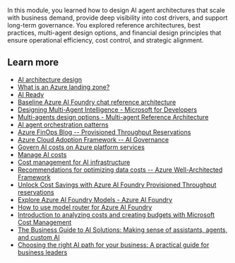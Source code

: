 In this module, you learned how to design AI agent architectures that
scale with business demand, provide deep visibility into cost drivers,
and support long-term governance. You explored reference
architectures, best practices, multi-agent design options, and financial
design principles that ensure operational efficiency, cost control, and
strategic alignment.

## Learn more

- [AI architecture design](/azure/architecture/ai-ml/#agent-based-architecture)
- [What is an Azure landing zone?](/azure/cloud-adoption-framework/ready/landing-zone/)
- [AI Ready](/azure/cloud-adoption-framework/scenarios/ai/ready)
- [Baseline Azure AI Foundry chat reference architecture](/azure/architecture/ai-ml/architecture/baseline-azure-ai-foundry-chat)
- [Designing Multi-Agent Intelligence - Microsoft for Developers](https://developer.microsoft.com/blog/designing-multi-agent-intelligence)
- [Multi-agents design options - Multi-agent Reference Architecture](https://microsoft.github.io/multi-agent-reference-architecture/docs/design-options/Design-Options.html)
- [AI agent orchestration patterns](/azure/architecture/ai-ml/guide/ai-agent-design-patterns)
- [Azure FinOps Blog -- Provisioned Throughput Reservations](https://techcommunity.microsoft.com/blog/finopsblog/unlock-cost-savings-with-azure-ai-foundry-provisioned-throughput-reservations/4414647)
- [Azure Cloud Adoption Framework -- AI Governance](/azure/cloud-adoption-framework/scenarios/ai/ready#establish-governance-boundaries-for-ai-workloads)
- [Govern AI costs on Azure platform services](/azure/cloud-adoption-framework/scenarios/ai/platform/governance#govern-ai-costs)
- [Manage AI costs](/azure/cloud-adoption-framework/scenarios/ai/manage#manage-ai-costs)
- [Cost management for AI infrastructure](/azure/cloud-adoption-framework/scenarios/ai/infrastructure/governance#cost-management)
- [Recommendations for optimizing data costs -- Azure Well-Architected Framework](/azure/well-architected/cost-optimization/optimize-data-costs)
- [Unlock Cost Savings with Azure AI Foundry Provisioned Throughput reservations](https://techcommunity.microsoft.com/blog/finopsblog/unlock-cost-savings-with-azure-ai-foundry-provisioned-throughput-reservations/4414647)
- [Explore Azure AI Foundry Models - Azure AI Foundry](/azure/ai-foundry/concepts/foundry-models-overview)
- [How to use model router for Azure AI Foundry](/azure/ai-foundry/openai/how-to/model-router)
- [Introduction to analyzing costs and creating budgets with Microsoft Cost Management](/training/modules/analyze-costs-create-budgets-azure-cost-management/)
- [The Business Guide to AI Solutions: Making sense of assistants, agents, and custom AI](https://info.microsoft.com/ww-landing-the-business-guide-to-ai-solutions.html?lcid=en-us)
- [Choosing the right AI path for your business: A practical guide for business leaders](https://www.microsoft.com/en-us/microsoft-cloud/blog/2025/07/09/choosing-the-right-ai-path-for-your-business-a-practical-guide-for-business-leaders/)
